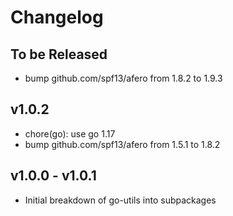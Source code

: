 # Changelog

## To be Released

* bump github.com/spf13/afero from 1.8.2 to 1.9.3

## v1.0.2

* chore(go): use go 1.17
* bump github.com/spf13/afero from 1.5.1 to 1.8.2

## v1.0.0 - v1.0.1

* Initial breakdown of go-utils into subpackages
